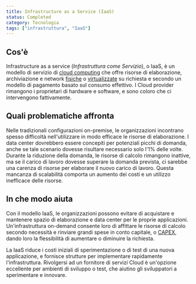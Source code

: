 ```yaml
---
title: Infrastructure as a Service (IaaS)
status: Completed
category: Tecnologia
tags: ["infrastruttura", "IaaS"]
---
```


## Cos'è

Infrastructure as a service (_Infrastruttura come Servizio_), o IaaS, è un modello di servizio di [cloud computing](it/cloud-computing/) che offre risorse di elaborazione, archiviazione e network [fisiche](it/bare-metal-machine/) o [virtualizzate](it/virtualization/) su richiesta e secondo un modello di pagamento basato sul consumo effettivo. 
I Cloud provider rimangono i proprietari di hardware e software, e sono coloro che ci intervengono fattivamente.

## Quali problematiche affronta

Nelle tradizionali configurazioni on-premise, le organizzazioni incontrano spesso difficoltà nell'utilizzare in modo efficace le risorse di elaborazione.
I data center dovrebbero essere concepiti per potenziali picchi di domanda, anche se tale scenario dovesse risultare necessario solo l'1% delle volte.
Durante la riduzione della domanda, le risorse di calcolo rimangono inattive, ma se il carico di lavoro dovesse superare la domanda prevista, ci sarebbe una carenza di risorse per elaborare il nuovo carico di lavoro.
Questa mancanza di scalabilità comporta un aumento dei costi e un utilizzo inefficace delle risorse.

## In che modo aiuta

Con il modello IaaS, le organizzazioni possono evitare di acquistare e mantenere spazio di elaborazione e data center per le proprie applicazioni.
Un'infrastruttura on-demand consente loro di affittare le risorse di calcolo secondo necessità e rinviare grandi spese in conto capitale, o [CAPEX](https://it.wikipedia.org/wiki/Capex), dando loro la flessibilità di aumentare o diminuire la richiesta.

La IaaS riduce i costi iniziali di sperimentazione o di test di una nuova applicazione, e fornisce strutture per implementare rapidamente l'infrastruttura.
Rivolgersi ad un fornitore di servizi Cloud è un'opzione eccellente per ambienti di sviluppo o test, che aiutino gli sviluppatori a sperimentare e innovare.
